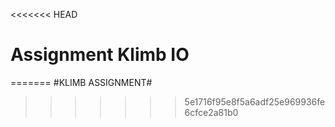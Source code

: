 <<<<<<< HEAD
# Assignment Klimb IO
=======
#KLIMB ASSIGNMENT#
>>>>>>> 5e1716f95e8f5a6adf25e969936fe6cfce2a81b0
